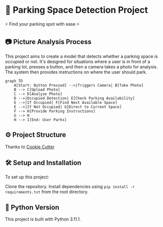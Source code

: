 # 🚗 Parking Space Detection Project

⚡ Find your parking spot with ease ⚡️️️

## 📷 Picture Analysis Process

This project aims to create a model that detects whether a parking space is occupied or not. It's designed for situations where a user is in front of a parking lot, presses a button, and then a camera takes a photo for analysis. The system then provides instructions on where the user should park.

```mermaid
graph TD
    A[Start: Button Pressed] -->|Triggers Camera| B[Take Photo]
    B --> C[Upload Photo]
    C --> D[Analyze Photo]
    D -->|Occupied Detection| E[Check Parking Availability]
    E -->|If Occupied| F[Find Next Available Space]
    E -->|If Not Occupied| G[Direct to Current Space]
    F --> H[Provide Parking Instructions]
    G --> H
    H --> I[End: User Parks]
```

## ⚙️ Project Structure

Thanks to [Cookie Cutter](https://drivendata.github.io/cookiecutter-data-science/)

## 🛠️ Setup and Installation

To set up this project:

Clone the repository.
Install dependencies using ```pip install -r requirements.txt``` from the root directory.

## 🐍 Python Version

This project is built with Python 3.11.1.
